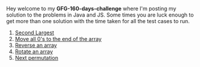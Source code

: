 Hey welcome to my   **GFG-160-days-challenge** where I'm posting my solution to the problems in Java and JS. Some times you are luck enough to get more than one solution with the time taken for all the test cases to run.

1. [Second Largest](https://github.com/lakshmir1098/GFG-160-days-challenge/blob/master/01%20Second%20Largest.md)
2. [Move all 0's to the end of the array](https://github.com/lakshmir1098/GFG-160-days-challenge/blob/master/02%20Move%20all%200s%20to%20end.md)
3. [Reverse an array](https://github.com/lakshmir1098/GFG-160-days-challenge/blob/master/03%20Reverse%20an%20array.md)
4. [Rotate an array](https://github.com/lakshmir1098/GFG-160-days-challenge/blob/master/04%20rotate%20array.md)
5. [Next permutation]()